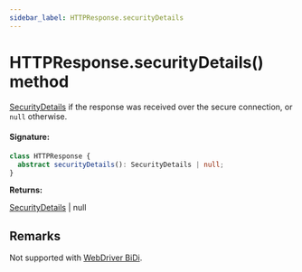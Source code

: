 ```yaml
---
sidebar_label: HTTPResponse.securityDetails
---
```


# HTTPResponse.securityDetails() method

[SecurityDetails](./puppeteer.securitydetails.md) if the response was received over the secure connection, or `null` otherwise.

#### Signature:

```typescript
class HTTPResponse {
  abstract securityDetails(): SecurityDetails | null;
}
```

**Returns:**

[SecurityDetails](./puppeteer.securitydetails.md) \| null

## Remarks

Not supported with [WebDriver BiDi](https://pptr.dev/faq#q-what-is-the-status-of-cross-browser-support).
